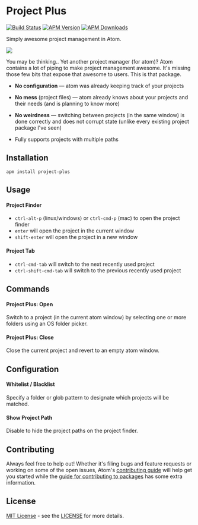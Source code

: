 # Project Plus
[![Build Status](https://travis-ci.org/mehcode/atom-project-plus.svg?branch=master)](https://travis-ci.org/mehcode/atom-project-plus)
[![APM Version](https://img.shields.io/apm/v/project-plus.svg)](https://atom.io/packages/project-plus)
[![APM Downloads](https://img.shields.io/apm/dm/project-plus.svg)](https://atom.io/packages/project-plus)

Simply awesome project management in Atom.

![](https://raw.githubusercontent.com/mehcode/atom-project-plus/master/project-plus.gif)

You may be thinking.. Yet another project manager (for atom)? Atom contains a
lot of piping to make project management awesome. It's missing those few bits
that expose that awesome to users. This is that package.

 - **No configuration** — atom was already keeping track of your projects

 - **No mess** (project files) — atom already knows about your projects and their needs (and is planning to know more)

 - **No weirdness** — switching between projects (in the same window) is done correctly and does not corrupt state (unlike every existing project package I've seen)

 - Fully supports projects with multiple paths

## Installation

```
apm install project-plus
```

## Usage

#### Project Finder

 - `ctrl-alt-p` (linux/windows) or `ctrl-cmd-p` (mac) to open the project finder
 - `enter` will open the project in the current window
 - `shift-enter` will open the project in a new window

#### Project Tab

 - `ctrl-cmd-tab` will switch to the next recently used project
 - `ctrl-shift-cmd-tab` will switch to the previous recently used project

## Commands

#### Project Plus: Open

Switch to a project (in the current atom window) by selecting one or more
folders using an OS folder picker.

#### Project Plus: Close

Close the current project and revert to an empty atom window.

## Configuration

#### Whitelist / Blacklist

Specify a folder or glob pattern to designate which projects will be matched.

#### Show Project Path

Disable to hide the project paths on the project finder.

## Contributing

Always feel free to help out!  Whether it's filing bugs and feature requests
or working on some of the open issues, Atom's [contributing guide](https://github.com/atom/atom/blob/master/CONTRIBUTING.md)
will help get you started while the [guide for contributing to packages](https://github.com/atom/atom/blob/master/docs/contributing-to-packages.md)
has some extra information.

## License

[MIT License](http://opensource.org/licenses/MIT) - see the [LICENSE](https://github.com/mehcode/atom-project-plus/blob/master/LICENSE.md) for more details.
